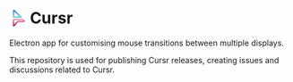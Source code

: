 # <img src="assets/logo.png" height="30" style="margin-bottom: -5px"/> Cursr

Electron app for customising mouse transitions between multiple displays.


This repository is used for publishing Cursr releases, creating issues and discussions related to Cursr.
